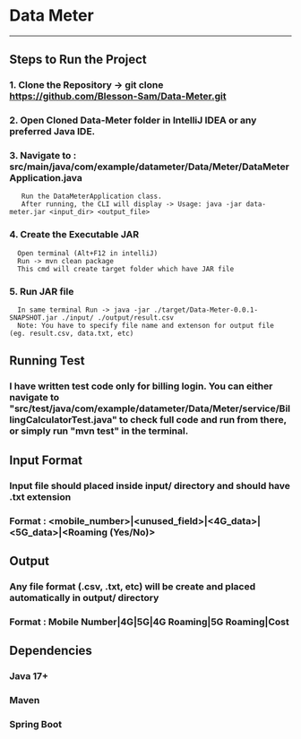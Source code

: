 # Data Meter
------------

## Steps to Run the Project

### 1. Clone the Repository -> git clone https://github.com/Blesson-Sam/Data-Meter.git

### 2. Open Cloned Data-Meter folder in IntelliJ IDEA or any preferred Java IDE.

### 3. Navigate to : src/main/java/com/example/datameter/Data/Meter/DataMeterApplication.java 
       Run the DataMeterApplication class.
       After running, the CLI will display -> Usage: java -jar data-meter.jar <input_dir> <output_file>

### 4. Create the Executable JAR
      Open terminal (Alt+F12 in intelliJ)
      Run -> mvn clean package
      This cmd will create target folder which have JAR file

### 5. Run JAR file
      In same terminal Run -> java -jar ./target/Data-Meter-0.0.1-SNAPSHOT.jar ./input/ ./output/result.csv
      Note: You have to specify file name and extenson for output file (eg. result.csv, data.txt, etc)

## Running Test

### I have written test code only for billing login. You can either navigate to "src/test/java/com/example/datameter/Data/Meter/service/BillingCalculatorTest.java" to check full code and run from there, or simply run "mvn test" in the terminal.


## Input Format

### Input file should placed inside input/ directory and should have .txt extension
### Format : <mobile_number>|<unused_field>|<4G_data>|<5G_data>|<Roaming (Yes/No)>

## Output

### Any file format (.csv, .txt, etc) will be create and placed automatically in output/ directory
### Format : Mobile Number|4G|5G|4G Roaming|5G Roaming|Cost

## Dependencies

### Java 17+
### Maven
### Spring Boot









